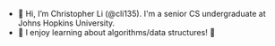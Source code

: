 - 👋 Hi, I’m Christopher Li (@cli135). I'm a senior CS undergraduate at Johns Hopkins University.
- 👀 I enjoy learning about algorithms/data structures! 🌱 

<!---
cli135/cli135 is a ✨ special ✨ repository because its `README.md` (this file) appears on your GitHub profile.
You can click the Preview link to take a look at your changes.
--->
